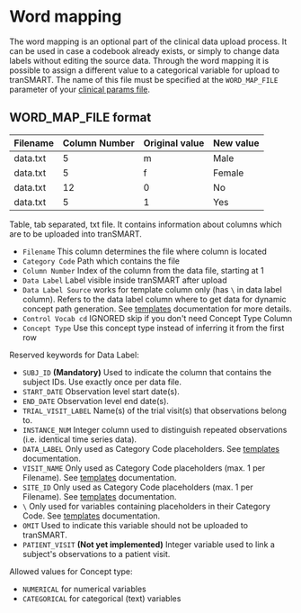 Word mapping
================

The word mapping is an optional part of the clinical data upload process. It can be used in case a codebook already exists, or simply to change data labels without editing the source data. Through the word mapping it is possible to assign a different value to a categorical variable for upload to tranSMART. The name of this file must be specified at the `WORD_MAP_FILE` parameter of your [clinical params file](clinical.md).

WORD_MAP_FILE format
------------

|Filename|Column Number|Original value|New value |
|--------|-------------|--------------|----------|
|data.txt|5            |m             |Male      |
|data.txt|5            |f             |Female    |
|data.txt|12           |0             |No        |
|data.txt|5            |1             |Yes       |

Table, tab separated, txt file. It contains information about columns which are to be uploaded into tranSMART.

- `Filename`  This column determines the file where column is located
- `Category Code` Path which contains the file
- `Column Number` Index of the column from the data file, starting at 1
- `Data Label`  Label visible inside tranSMART after upload
- `Data Label Source` works for template column only (has `\` in data label column). Refers to the data label column where to get data for dynamic concept path generation. See [templates](templates.md) documentation for more details.
- `Control Vocab cd`  IGNORED skip if you don't need Concept Type Column
- `Concept Type`  Use this concept type instead of inferring it from the first row

Reserved keywords for Data Label:
- `SUBJ_ID` **(Mandatory)** Used to indicate the column that contains the subject IDs. Use exactly once per data file.
- `START_DATE` Observation level start date(s).
- `END_DATE` Observation level end date(s).
- `TRIAL_VISIT_LABEL` Name(s) of the trial visit(s) that observations belong to.
- `INSTANCE_NUM` Integer column used to distinguish repeated observations (i.e. identical time series data).
- `DATA_LABEL` Only used as Category Code placeholders. See [templates](templates.md) documentation.
- `VISIT_NAME` Only used as Category Code placeholders (max. 1 per Filename). See [templates](templates.md) documentation.
- `SITE_ID` Only used as Category Code placeholders (max. 1 per Filename). See [templates](templates.md) documentation.
- `\` Only used for variables containing placeholders in their Category Code. See [templates](templates.md) documentation.
- `OMIT` Used to indicate this variable should not be uploaded to tranSMART.
- `PATIENT_VISIT` **(Not yet implemented)** Integer variable used to link a subject's observations to a patient visit.

Allowed values for Concept type:
- `NUMERICAL` for numerical variables
- `CATEGORICAL` for categorical (text) variables 
